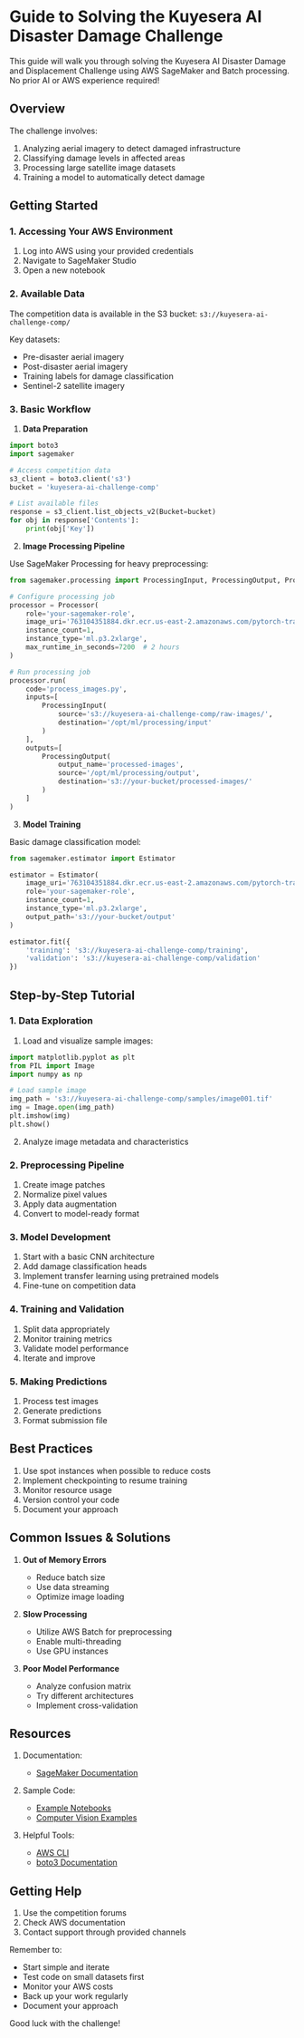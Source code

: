 # Guide to Solving the Kuyesera AI Disaster Damage Challenge

This guide will walk you through solving the Kuyesera AI Disaster Damage and Displacement Challenge using AWS SageMaker and Batch processing. No prior AI or AWS experience required!

## Overview

The challenge involves:
1. Analyzing aerial imagery to detect damaged infrastructure
2. Classifying damage levels in affected areas
3. Processing large satellite image datasets
4. Training a model to automatically detect damage

## Getting Started

### 1. Accessing Your AWS Environment

1. Log into AWS using your provided credentials
2. Navigate to SageMaker Studio
3. Open a new notebook

### 2. Available Data

The competition data is available in the S3 bucket: `s3://kuyesera-ai-challenge-comp/`

Key datasets:
- Pre-disaster aerial imagery
- Post-disaster aerial imagery 
- Training labels for damage classification
- Sentinel-2 satellite imagery

### 3. Basic Workflow

1. **Data Preparation**
```python
import boto3
import sagemaker

# Access competition data
s3_client = boto3.client('s3')
bucket = 'kuyesera-ai-challenge-comp'

# List available files
response = s3_client.list_objects_v2(Bucket=bucket)
for obj in response['Contents']:
    print(obj['Key'])
```

2. **Image Processing Pipeline**

Use SageMaker Processing for heavy preprocessing:
```python
from sagemaker.processing import ProcessingInput, ProcessingOutput, Processor

# Configure processing job
processor = Processor(
    role='your-sagemaker-role',
    image_uri='763104351884.dkr.ecr.us-east-2.amazonaws.com/pytorch-training:1.8.1-gpu-py36-cu111-ubuntu18.04',
    instance_count=1,
    instance_type='ml.p3.2xlarge',
    max_runtime_in_seconds=7200  # 2 hours
)

# Run processing job
processor.run(
    code='process_images.py',
    inputs=[
        ProcessingInput(
            source='s3://kuyesera-ai-challenge-comp/raw-images/',
            destination='/opt/ml/processing/input'
        )
    ],
    outputs=[
        ProcessingOutput(
            output_name='processed-images',
            source='/opt/ml/processing/output',
            destination='s3://your-bucket/processed-images/'
        )
    ]
)
```

3. **Model Training**

Basic damage classification model:
```python
from sagemaker.estimator import Estimator

estimator = Estimator(
    image_uri='763104351884.dkr.ecr.us-east-2.amazonaws.com/pytorch-training:1.8.1-gpu-py36-cu111-ubuntu18.04',
    role='your-sagemaker-role',
    instance_count=1,
    instance_type='ml.p3.2xlarge',
    output_path='s3://your-bucket/output'
)

estimator.fit({
    'training': 's3://kuyesera-ai-challenge-comp/training',
    'validation': 's3://kuyesera-ai-challenge-comp/validation'
})
```

## Step-by-Step Tutorial

### 1. Data Exploration

1. Load and visualize sample images:
```python
import matplotlib.pyplot as plt
from PIL import Image
import numpy as np

# Load sample image
img_path = 's3://kuyesera-ai-challenge-comp/samples/image001.tif'
img = Image.open(img_path)
plt.imshow(img)
plt.show()
```

2. Analyze image metadata and characteristics

### 2. Preprocessing Pipeline

1. Create image patches
2. Normalize pixel values
3. Apply data augmentation
4. Convert to model-ready format

### 3. Model Development

1. Start with a basic CNN architecture
2. Add damage classification heads
3. Implement transfer learning using pretrained models
4. Fine-tune on competition data

### 4. Training and Validation

1. Split data appropriately
2. Monitor training metrics
3. Validate model performance
4. Iterate and improve

### 5. Making Predictions

1. Process test images
2. Generate predictions
3. Format submission file

## Best Practices

1. Use spot instances when possible to reduce costs
2. Implement checkpointing to resume training
3. Monitor resource usage
4. Version control your code
5. Document your approach

## Common Issues & Solutions

1. **Out of Memory Errors**
   - Reduce batch size
   - Use data streaming
   - Optimize image loading

2. **Slow Processing**
   - Utilize AWS Batch for preprocessing
   - Enable multi-threading
   - Use GPU instances

3. **Poor Model Performance**
   - Analyze confusion matrix
   - Try different architectures
   - Implement cross-validation

## Resources

1. Documentation:
   - [SageMaker Documentation](https://docs.aws.amazon.com/sagemaker/)

2. Sample Code:
   - [Example Notebooks](https://github.com/aws/amazon-sagemaker-examples)
   - [Computer Vision Examples](https://github.com/aws/amazon-sagemaker-examples/tree/main/introduction_to_amazon_algorithms/object_detection_pascalvoc_coco)

3. Helpful Tools:
   - [AWS CLI](https://aws.amazon.com/cli/)
   - [boto3 Documentation](https://boto3.amazonaws.com/v1/documentation/api/latest/index.html)

## Getting Help

1. Use the competition forums
2. Check AWS documentation
3. Contact support through provided channels

Remember to:
- Start simple and iterate
- Test code on small datasets first
- Monitor your AWS costs
- Back up your work regularly
- Document your approach

Good luck with the challenge!
